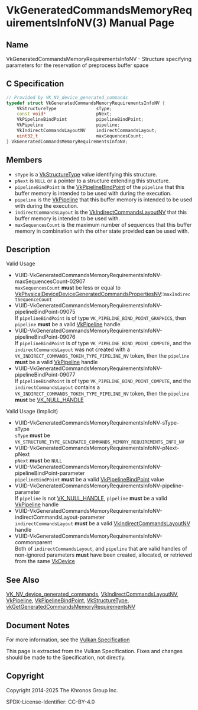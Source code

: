 # VkGeneratedCommandsMemoryRequirementsInfoNV(3) Manual Page

## Name

VkGeneratedCommandsMemoryRequirementsInfoNV - Structure specifying parameters for the reservation of preprocess buffer space



## [](#_c_specification)C Specification

```c++
// Provided by VK_NV_device_generated_commands
typedef struct VkGeneratedCommandsMemoryRequirementsInfoNV {
    VkStructureType               sType;
    const void*                   pNext;
    VkPipelineBindPoint           pipelineBindPoint;
    VkPipeline                    pipeline;
    VkIndirectCommandsLayoutNV    indirectCommandsLayout;
    uint32_t                      maxSequencesCount;
} VkGeneratedCommandsMemoryRequirementsInfoNV;
```

## [](#_members)Members

- `sType` is a [VkStructureType](https://registry.khronos.org/vulkan/specs/latest/man/html/VkStructureType.html) value identifying this structure.
- `pNext` is `NULL` or a pointer to a structure extending this structure.
- `pipelineBindPoint` is the [VkPipelineBindPoint](https://registry.khronos.org/vulkan/specs/latest/man/html/VkPipelineBindPoint.html) of the `pipeline` that this buffer memory is intended to be used with during the execution.
- `pipeline` is the [VkPipeline](https://registry.khronos.org/vulkan/specs/latest/man/html/VkPipeline.html) that this buffer memory is intended to be used with during the execution.
- `indirectCommandsLayout` is the [VkIndirectCommandsLayoutNV](https://registry.khronos.org/vulkan/specs/latest/man/html/VkIndirectCommandsLayoutNV.html) that this buffer memory is intended to be used with.
- `maxSequencesCount` is the maximum number of sequences that this buffer memory in combination with the other state provided **can** be used with.

## [](#_description)Description

Valid Usage

- [](#VUID-VkGeneratedCommandsMemoryRequirementsInfoNV-maxSequencesCount-02907)VUID-VkGeneratedCommandsMemoryRequirementsInfoNV-maxSequencesCount-02907  
  `maxSequencesCount` **must** be less or equal to [VkPhysicalDeviceDeviceGeneratedCommandsPropertiesNV](https://registry.khronos.org/vulkan/specs/latest/man/html/VkPhysicalDeviceDeviceGeneratedCommandsPropertiesNV.html)::`maxIndirectSequenceCount`
- [](#VUID-VkGeneratedCommandsMemoryRequirementsInfoNV-pipelineBindPoint-09075)VUID-VkGeneratedCommandsMemoryRequirementsInfoNV-pipelineBindPoint-09075  
  If `pipelineBindPoint` is of type `VK_PIPELINE_BIND_POINT_GRAPHICS`, then `pipeline` **must** be a valid [VkPipeline](https://registry.khronos.org/vulkan/specs/latest/man/html/VkPipeline.html) handle
- [](#VUID-VkGeneratedCommandsMemoryRequirementsInfoNV-pipelineBindPoint-09076)VUID-VkGeneratedCommandsMemoryRequirementsInfoNV-pipelineBindPoint-09076  
  If `pipelineBindPoint` is of type `VK_PIPELINE_BIND_POINT_COMPUTE`, and the `indirectCommandsLayout` was not created with a `VK_INDIRECT_COMMANDS_TOKEN_TYPE_PIPELINE_NV` token, then the `pipeline` **must** be a valid [VkPipeline](https://registry.khronos.org/vulkan/specs/latest/man/html/VkPipeline.html) handle
- [](#VUID-VkGeneratedCommandsMemoryRequirementsInfoNV-pipelineBindPoint-09077)VUID-VkGeneratedCommandsMemoryRequirementsInfoNV-pipelineBindPoint-09077  
  If `pipelineBindPoint` is of type `VK_PIPELINE_BIND_POINT_COMPUTE`, and the `indirectCommandsLayout` contains a `VK_INDIRECT_COMMANDS_TOKEN_TYPE_PIPELINE_NV` token, then the `pipeline` **must** be [VK\_NULL\_HANDLE](https://registry.khronos.org/vulkan/specs/latest/man/html/VK_NULL_HANDLE.html)

Valid Usage (Implicit)

- [](#VUID-VkGeneratedCommandsMemoryRequirementsInfoNV-sType-sType)VUID-VkGeneratedCommandsMemoryRequirementsInfoNV-sType-sType  
  `sType` **must** be `VK_STRUCTURE_TYPE_GENERATED_COMMANDS_MEMORY_REQUIREMENTS_INFO_NV`
- [](#VUID-VkGeneratedCommandsMemoryRequirementsInfoNV-pNext-pNext)VUID-VkGeneratedCommandsMemoryRequirementsInfoNV-pNext-pNext  
  `pNext` **must** be `NULL`
- [](#VUID-VkGeneratedCommandsMemoryRequirementsInfoNV-pipelineBindPoint-parameter)VUID-VkGeneratedCommandsMemoryRequirementsInfoNV-pipelineBindPoint-parameter  
  `pipelineBindPoint` **must** be a valid [VkPipelineBindPoint](https://registry.khronos.org/vulkan/specs/latest/man/html/VkPipelineBindPoint.html) value
- [](#VUID-VkGeneratedCommandsMemoryRequirementsInfoNV-pipeline-parameter)VUID-VkGeneratedCommandsMemoryRequirementsInfoNV-pipeline-parameter  
  If `pipeline` is not [VK\_NULL\_HANDLE](https://registry.khronos.org/vulkan/specs/latest/man/html/VK_NULL_HANDLE.html), `pipeline` **must** be a valid [VkPipeline](https://registry.khronos.org/vulkan/specs/latest/man/html/VkPipeline.html) handle
- [](#VUID-VkGeneratedCommandsMemoryRequirementsInfoNV-indirectCommandsLayout-parameter)VUID-VkGeneratedCommandsMemoryRequirementsInfoNV-indirectCommandsLayout-parameter  
  `indirectCommandsLayout` **must** be a valid [VkIndirectCommandsLayoutNV](https://registry.khronos.org/vulkan/specs/latest/man/html/VkIndirectCommandsLayoutNV.html) handle
- [](#VUID-VkGeneratedCommandsMemoryRequirementsInfoNV-commonparent)VUID-VkGeneratedCommandsMemoryRequirementsInfoNV-commonparent  
  Both of `indirectCommandsLayout`, and `pipeline` that are valid handles of non-ignored parameters **must** have been created, allocated, or retrieved from the same [VkDevice](https://registry.khronos.org/vulkan/specs/latest/man/html/VkDevice.html)

## [](#_see_also)See Also

[VK\_NV\_device\_generated\_commands](https://registry.khronos.org/vulkan/specs/latest/man/html/VK_NV_device_generated_commands.html), [VkIndirectCommandsLayoutNV](https://registry.khronos.org/vulkan/specs/latest/man/html/VkIndirectCommandsLayoutNV.html), [VkPipeline](https://registry.khronos.org/vulkan/specs/latest/man/html/VkPipeline.html), [VkPipelineBindPoint](https://registry.khronos.org/vulkan/specs/latest/man/html/VkPipelineBindPoint.html), [VkStructureType](https://registry.khronos.org/vulkan/specs/latest/man/html/VkStructureType.html), [vkGetGeneratedCommandsMemoryRequirementsNV](https://registry.khronos.org/vulkan/specs/latest/man/html/vkGetGeneratedCommandsMemoryRequirementsNV.html)

## [](#_document_notes)Document Notes

For more information, see the [Vulkan Specification](https://registry.khronos.org/vulkan/specs/latest/html/vkspec.html#VkGeneratedCommandsMemoryRequirementsInfoNV)

This page is extracted from the Vulkan Specification. Fixes and changes should be made to the Specification, not directly.

## [](#_copyright)Copyright

Copyright 2014-2025 The Khronos Group Inc.

SPDX-License-Identifier: CC-BY-4.0